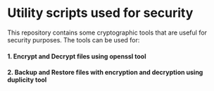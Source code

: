 # Utility scripts used for security

This repository contains some cryptographic tools that are useful for security purposes. The tools can be used for:

#### 1. Encrypt and Decrypt files using openssl tool
#### 2. Backup and Restore files with encryption and decryption using duplicity tool

